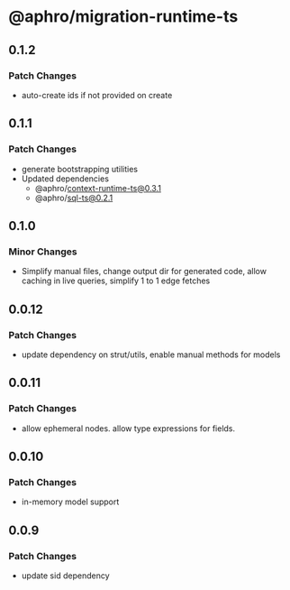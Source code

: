 # @aphro/migration-runtime-ts

## 0.1.2

### Patch Changes

- auto-create ids if not provided on create

## 0.1.1

### Patch Changes

- generate bootstrapping utilities
- Updated dependencies
  - @aphro/context-runtime-ts@0.3.1
  - @aphro/sql-ts@0.2.1

## 0.1.0

### Minor Changes

- Simplify manual files, change output dir for generated code, allow caching in live queries, simplify 1 to 1 edge fetches

## 0.0.12

### Patch Changes

- update dependency on strut/utils, enable manual methods for models

## 0.0.11

### Patch Changes

- allow ephemeral nodes. allow type expressions for fields.

## 0.0.10

### Patch Changes

- in-memory model support

## 0.0.9

### Patch Changes

- update sid dependency
